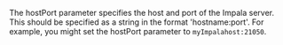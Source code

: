 The hostPort parameter specifies the host and port of the Impala server. This should be specified as a string in the format 'hostname:port'. For example, you might set the hostPort parameter to `myImpalahost:21050`.
